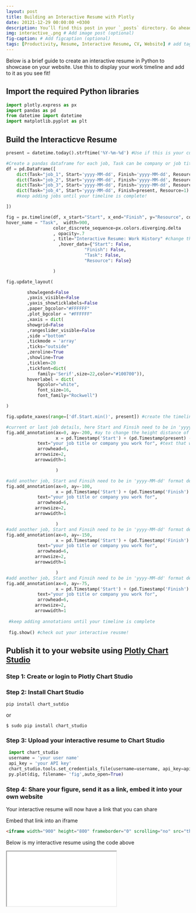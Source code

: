 ```yaml
---
layout: post
title: Building an Interactive Resume with Plotly
date: 20121-12-29 00:00:00 +0300
description: You’ll find this post in your `_posts` directory. Go ahead and edit it and re-build the site to see your changes. # Add post description (optional)
img: interactive_.png # Add image post (optional)
fig-caption: # Add figcaption (optional)
tags: [Productivity, Resume, Interactive Resume, CV, Website] # add tag
---
```


Below is a brief guide to create an interactive resume in Python to showcase on your website. Use this to display your work timeline and add to it as you see fit!

## Import the required Python libraries

```python
import plotly.express as px
import pandas as pd
from datetime import datetime
import matplotlib.pyplot as plt
```

## Build the Interacticve Resume

```python
present = datetime.today().strftime('%Y-%m-%d') #Use if this is your current job

#Create a pandas dataframe for each job, Task can be company or job title--it will become a tooltip when cursor hovers over era of timeline
df = pd.DataFrame([
    dict(Task="job_1", Start='yyyy-MM-dd', Finish='yyyy-MM-dd', Resource=1),
    dict(Task="job_2", Start='yyyy-MM-dd', Finish='yyyy-MM-dd', Resource=1),
    dict(Task="job_3", Start='yyyy-MM-dd', Finish='yyyy-MM-dd', Resource=1),
    dict(Task="job_4", Start='yyyy-MM-dd', Finish=present, Resource=1) # Finish = present denotes current job
    #keep adding jobs until your timeline is complete!

])

fig = px.timeline(df, x_start="Start", x_end="Finish", y="Resource", color="Start",
hover_name = "Task",  width=900,
                  color_discrete_sequence=px.colors.diverging.delta
                  , opacity=.7
                  , title="Interactive Resume: Work History" #change the title of your interactive resume
                    ,hover_data={"Start": False,
                              "Finish": False,
                              "Task": False,
                              "Resource": False}

                  )

fig.update_layout(

        showlegend=False 
        ,yaxis_visible=False 
        ,yaxis_showticklabels=False 
        ,paper_bgcolor="#FFFFFF"
        ,plot_bgcolor = "#FFFFFF"
        ,xaxis = dict(
        showgrid=False
        ,rangeslider_visible=False
        ,side ="bottom"
        ,tickmode = 'array'
        ,ticks="outside"
        ,zeroline=True
        ,showline=True
        ,ticklen=20
        ,tickfont=dict(
            family='Serif',size=22,color="#100700")),
        hoverlabel = dict(
            bgcolor="white",
            font_size=16,
            font_family="Rockwell")

)

fig.update_xaxes(range=['df.Start.min()', present]) #create the timeline range of your interactive resume

#current or last job details, here Start and Finsih need to be in 'yyyy-MM-dd' format denotes start time of current/last job
fig.add_annotation(ax=0, ay=-200, #ay to change the height distance of text away from the timeline
                   x = pd.Timestamp('Start') + (pd.Timestamp(present) - pd.Timestamp('Start'))/2, y = 1.4, #center the text 
            text="your job title or company you work for", #text that will appear above the era of the timneline
            arrowhead=6,
           arrowsize=2,
           arrowwidth=1

                   )

#add another job, Start and Finsih need to be in 'yyyy-MM-dd' format denotes start time of job
fig.add_annotation(ax=0, ay=-100,
                   x = pd.Timestamp('Start') + (pd.Timestamp('Finish') - pd.Timestamp('Start'))/2, y = 1.4,
            text="your job title or company you work for",
            arrowhead=6,
           arrowsize=2,
           arrowwidth=1

                   )
#add another job, Start and Finsih need to be in 'yyyy-MM-dd' format denotes start time of job
fig.add_annotation(ax=0, ay=-150,
                   x = pd.Timestamp('Start') + (pd.Timestamp('Finish') - pd.Timestamp('Start'))/2, y = 1.4,
            text="your job title or company you work for",
            arrowhead=6,
           arrowsize=2,
           arrowwidth=1

                   )
#add another job, Start and Finsih need to be in 'yyyy-MM-dd' format denotes start time of job
fig.add_annotation(ax=0, ay=-75,
                   x = pd.Timestamp('Start') + (pd.Timestamp('Finish') - pd.Timestamp('Start'))/2, y = 1.4,
            text="your job title or company you work for",
            arrowhead=6,
           arrowsize=2,
           arrowwidth=1
 
 #keep adding annotations until your timeline is complete
 
 fig.show() #check out your interactive reusme!
```
## Publish it to your website using [Plotly Chart Studio](https://chart-studio.plotly.com/)

### Step 1: Create or login to Plotly Chart Studio 

### Step 2: Install Chart Studio
```console
pip install chart_sutdio
```
or 
```console
$ sudo pip install chart_studio
```
### Step 3: Upload your interactive resume to Chart Studio

```python
 import chart_studio
 username = 'your user name'
 api_key = 'your API key'
 chart_studio.tools.set_credentials_file(username=username, api_key=api_key)
 py.plot(dig, filename= 'fig',auto_open=True)
```
### Step 4: Share your figure, send it as a link, embed it into your own website
Your interactive resume will now have a link that you can share

Embed that link into an iframe
```html
<iframe width="900" height="800" frameborder="0" scrolling="no" src="the link to your figure here"></iframe>
```
Below is my interactive resume using the code above
<div class="iframe-container iframe-container-for-wxh-500x350"
style="-webkit-overflow-scrolling: touch; overflow: auto;">

<iframe src="//plotly.com/~pal1234/3.embed">

  <p style="font-size: 110%;"><em><strong>IFRAME:</strong> There is
  iframe content here but your browser version does not support
  iframes.</em> Please update your browser to its current version 
  and try again.</p>

</iframe>

</div>






